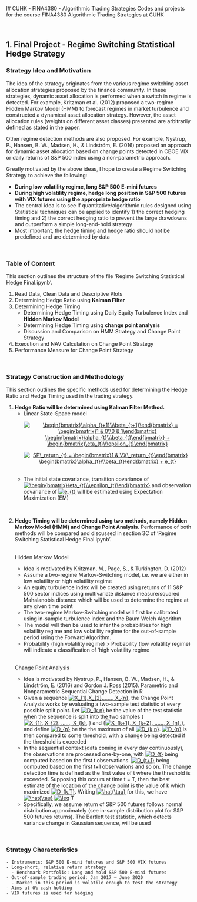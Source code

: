 l# CUHK - FINA4380 - Algorithmic Trading Strategies
Codes and projects for the course FINA4380 Algorithmic Trading Strategies at CUHK

<br/>

## 1. Final Project - Regime Switching Statistical Hedge Strategy
### Strategy Idea and Motivation
The idea of the strategy originates from the various regime switching asset allocation strategies proposed by the finance community. In these strategies, dynamic asset allocation is performed when a switch in regime is detected. For example, Kritzman et al. (2012) proposed a two-regime Hidden Markov Model (HMM) to forecast regimes in market turbulence and constructed a dynamical asset allocation strategy. However, the asset allocation rules (weights on different asset classes) presented are arbitrarily defined as stated in the paper. 

Other regime detection methods are also proposed. For example, Nystrup, P., Hansen, B. W., Madsen, H., & Lindström, E. (2016) proposed an approach for dynamic asset allocation based on change points detected in CBOE VIX or daily returns of S&P 500 index using a non-parametric approach.

Greatly motivated by the above ideas, I hope to create a Regime Switching Strategy to achieve the following:
-	__During low volatility regime, long S&P 500 E-mini futures__
-	__During high volatility regime, hedge long position in S&P 500 futures with VIX futures using the appropriate hedge ratio__
-	The central idea is to see if quantitative/algorithmic rules designed using Statistical techniques can be applied to identify 1) the correct hedging timing and 2) the correct hedging ratio to prevent the large drawdowns and outperform a simple long-and-hold strategy
-	Most important, the hedge timing and hedge ratio should not be predefined and are determined by data

<br/>

### Table of Content
This section outlines the structure of the file ‘Regime Switching Statistical Hedge Final.ipynb’.
1.	Read Data, Clean Data and Descriptive Plots
2.	Determining Hedge Ratio using __Kalman Filter__
3.	Determining Hedge Timing
    - Determining Hedge Timing using Daily Equity Turbulence Index and __Hidden Markov Model__
    - Determining Hedge Timing using __change point analysis__
    - Discussion and Comparison on HMM Strategy and Change Point Strategy
4.	Execution and NAV Calculation on Change Point Strategy
5.	Performance Measure for Change Point Strategy

<br/>

### Strategy Construction and Methodology
This section outlines the specific methods used for determining the Hedge Ratio and Hedge Timing used in the trading strategy.
1. __Hedge Ratio will be determined using Kalman Filter Method.__
    - Linear State-Space model <br/> 
            <p align="center"> <a href="https://www.codecogs.com/eqnedit.php?latex=\begin{bmatrix}\alpha_{t&plus;1}\\\beta_{t&plus;1}\end{bmatrix}&space;=&space;\begin{bmatrix}1&space;&&space;0\\0&space;&&space;1\end{bmatrix}&space;\begin{bmatrix}\alpha_{t}\\\beta_{t}\end{bmatrix}&space;&plus;&space;\begin{bmatrix}\eta_{t}\\\epsilon_{t}\end{bmatrix}" target="_blank"><img src="https://latex.codecogs.com/svg.latex?\begin{bmatrix}\alpha_{t&plus;1}\\\beta_{t&plus;1}\end{bmatrix}&space;=&space;\begin{bmatrix}1&space;&&space;0\\0&space;&&space;1\end{bmatrix}&space;\begin{bmatrix}\alpha_{t}\\\beta_{t}\end{bmatrix}&space;&plus;&space;\begin{bmatrix}\eta_{t}\\\epsilon_{t}\end{bmatrix}" title="\begin{bmatrix}\alpha_{t+1}\\\beta_{t+1}\end{bmatrix} = \begin{bmatrix}1 & 0\\0 & 1\end{bmatrix} \begin{bmatrix}\alpha_{t}\\\beta_{t}\end{bmatrix} + \begin{bmatrix}\eta_{t}\\\epsilon_{t}\end{bmatrix}" /></a> </p>
            <p align="center"> <a href="https://www.codecogs.com/eqnedit.php?latex=SP\_return_{t}&space;=&space;\begin{bmatrix}1&space;&&space;VX\_return_{t}\end{bmatrix}&space;\begin{bmatrix}\alpha_{t}\\\beta_{t}\end{bmatrix}&space;&plus;&space;e_{t}" target="_blank"><img src="https://latex.codecogs.com/svg.latex?SP\_return_{t}&space;=&space;\begin{bmatrix}1&space;&&space;VX\_return_{t}\end{bmatrix}&space;\begin{bmatrix}\alpha_{t}\\\beta_{t}\end{bmatrix}&space;&plus;&space;e_{t}" title="SP\_return_{t} = \begin{bmatrix}1 & VX\_return_{t}\end{bmatrix} \begin{bmatrix}\alpha_{t}\\\beta_{t}\end{bmatrix} + e_{t}" /></a> </p> <br/>
    - The initial state covariance, transition covariance of <a href="https://www.codecogs.com/eqnedit.php?latex=\begin{bmatrix}\eta_{t}\\\epsilon_{t}\end{bmatrix}" target="_blank"><img src="https://latex.codecogs.com/svg.latex?\begin{bmatrix}\eta_{t}\\\epsilon_{t}\end{bmatrix}" title="\begin{bmatrix}\eta_{t}\\\epsilon_{t}\end{bmatrix}" /></a>  and observation covariance of  <a href="https://www.codecogs.com/eqnedit.php?latex=e_{t}" target="_blank"><img src="https://latex.codecogs.com/svg.latex?e_{t}" title="e_{t}" /></a>  will be estimated using Expectation Maximization (EM) 
<br/>
    
2. __Hedge Timing will be determined using two methods, namely Hidden Markov Model (HMM) and Change Point Analysis__. Performance of both methods will be compared and discussed in section 3C of ‘Regime Switching Statistical Hedge Final.ipynb’. <br/> <br/>
    
    Hidden Markov Model 
    - Idea is motivated by Kritzman, M., Page, S., & Turkington, D. (2012)
    - Assume a two-regime Markov-Switching model, i.e. we are either in low volatility or high volatility regime
    - An equity turbulence index will be created using returns of 11 S&P 500 sector indices using multivariate distance measure/squared Mahalanobis distance which will be used to determine the regime at any given time point 
    - The two-regime Markov-Switching model will first be calibrated using in-sample turbulence index and the Baum Welch Algorithm
    - The model will then be used to infer the probabilities for high volatility regime and low volatility regime for the out-of-sample period using the Forward Algorithm.
    - Probability (high volatility regime) > Probability (low volatility regime) will indicate a classification of ‘high volatility regime <br/> <br/>
    
    Change Point Analysis
    - Idea is motivated by Nystrup, P., Hansen, B. W., Madsen, H., & Lindström, E. (2016) and Gordon J. Ross (2015). Parametric and Nonparametric Sequential Change Detection in R
    - Given a sequence <a href="https://www.codecogs.com/eqnedit.php?latex=X_{1},X_{2},......,&space;X_{n}" target="_blank"><img src="https://latex.codecogs.com/svg.latex?X_{1},X_{2},......,&space;X_{n}" title="X_{1},X_{2},......, X_{n}" /></a>, the Change Point Analysis works by evaluating a two-sample test statistic at every possible split point. Let <a href="https://www.codecogs.com/eqnedit.php?latex=D_{k,n}" target="_blank"><img src="https://latex.codecogs.com/svg.latex?D_{k,n}" title="D_{k,n}" /></a> be the value of the test statistic when the sequence is split into the two samples { <a href="https://www.codecogs.com/eqnedit.php?latex=X_{1},&space;X_{2},&space;......,&space;X_{k}," target="_blank"><img src="https://latex.codecogs.com/svg.latex?X_{1},&space;X_{2},&space;......,&space;X_{k}," title="X_{1}, X_{2}, ......, X_{k}," /></a> } and {<a href="https://www.codecogs.com/eqnedit.php?latex=X_{k&plus;1},&space;X_{k&plus;2},&space;......,&space;X_{n}," target="_blank"><img src="https://latex.codecogs.com/svg.latex?X_{k&plus;1},&space;X_{k&plus;2},&space;......,&space;X_{n}," title="X_{k+1}, X_{k+2}, ......, X_{n}," /></a>}, and define <a href="https://www.codecogs.com/eqnedit.php?latex=D_{n}" target="_blank"><img src="https://latex.codecogs.com/svg.latex?D_{n}" title="D_{n}" /></a> be the the maximum of all <a href="https://www.codecogs.com/eqnedit.php?latex=D_{k,n}" target="_blank"><img src="https://latex.codecogs.com/svg.latex?D_{k,n}" title="D_{k,n}" /></a>. <a href="https://www.codecogs.com/eqnedit.php?latex=D_{n}" target="_blank"><img src="https://latex.codecogs.com/svg.latex?D_{n}" title="D_{n}" /></a> is then compared to some threshold, with a change being detected if the threshold is exceeded
    - In the sequential context (data coming in every day continuously), the observations are processed one-by-one, with <a href="https://www.codecogs.com/eqnedit.php?latex=D_{t}" target="_blank"><img src="https://latex.codecogs.com/svg.latex?D_{t}" title="D_{t}" /></a> being computed based on the first t observations. <a href="https://www.codecogs.com/eqnedit.php?latex=D_{t&plus;1}" target="_blank"><img src="https://latex.codecogs.com/svg.latex?D_{t&plus;1}" title="D_{t+1}" /></a> being computed based on the first t+1 observations and so on. The change detection time is defined as the first value of t where the threshold is exceeded. Supposing this occurs at time t = T, then the best estimate of the location of the change point is the value of k which maximized <a href="https://www.codecogs.com/eqnedit.php?latex=D_{k,T}" target="_blank"><img src="https://latex.codecogs.com/svg.latex?D_{k,T}" title="D_{k,T}" /></a>. Writing <a href="https://www.codecogs.com/eqnedit.php?latex=\hat{\tau}" target="_blank"><img src="https://latex.codecogs.com/svg.latex?\hat{\tau}" title="\hat{\tau}" /></a> for this, we have <a href="https://www.codecogs.com/eqnedit.php?latex=\hat{\tau}" target="_blank"><img src="https://latex.codecogs.com/svg.latex?\hat{\tau}" title="\hat{\tau}" /></a> <a href="https://www.codecogs.com/eqnedit.php?latex=\leq" target="_blank"><img src="https://latex.codecogs.com/svg.latex?\leq" title="\leq" /></a> T
    - Specifically, we assume return of S&P 500 futures follows normal distribution approximately (see in-sample distribution plot for S&P 500 futures returns). The Bartlett test statistic, which detects variance change in Gaussian sequence, will be used
    
<br/>

### Strategy Characteristics
    - Instruments: S&P 500 E-mini futures and S&P 500 VIX futures
    - Long-short, relative return strategy
      - Benchmark Portfolio: Long and hold S&P 500 E-mini futures
    - Out-of-sample trading period: Jan 2017 – June 2020 
      - Market in this period is volatile enough to test the strategy
    - Aims at 0% cash holding
    - VIX futures is used for hedging 

   
